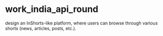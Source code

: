 # work_india_api_round
 design an InShorts-like platform, where users can browse through various shorts (news, articles, posts, etc.).  
